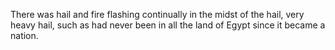 There was hail and fire flashing continually in the midst of the hail, very heavy hail, such as had never been in all the land of Egypt since it became a nation.
